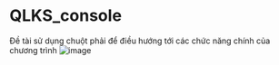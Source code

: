 # QLKS_console
Đề tài sử dụng chuột phải để điều hướng tới các chức năng chính của chương trình
![image](https://user-images.githubusercontent.com/57956165/139776504-d3f94849-8758-499a-a53a-1726c296275a.png)
